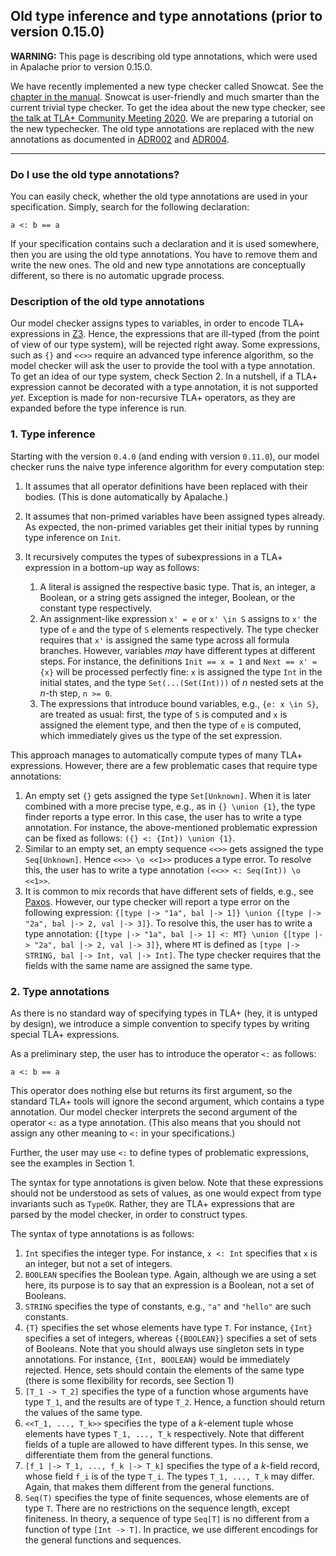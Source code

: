 ## Old type inference and type annotations (prior to version 0.15.0)

**WARNING:** This page is describing old type annotations, which were used
in Apalache prior to version 0.15.0.

We have recently implemented a new type checker called Snowcat.
See the [chapter in the manual](./typechecker-snowcat.md).
Snowcat is user-friendly and much smarter than the current trivial type
checker.  To get the idea about the new type checker, see [the talk at TLA+
Community Meeting 2020](https://youtu.be/hnp25hmCMN8). We are preparing a
tutorial on the new typechecker. The old type annotations are replaced with
the new annotations as documented in [ADR002](../adr/002adr-types.md)
and [ADR004](../adr/004adr-annotations.md).

---------------------------------------------------------------------------------

### Do I use the old type annotations?

You can easily check, whether the old type annotations are used in your specification.
Simply, search for the following declaration:

```tla
a <: b == a
```

If your specification contains such a declaration and it is used somewhere,
then you are using the old type annotations. You have to remove them and write
the new ones.  The old and new type annotations are conceptually different, so there is
no automatic upgrade process.

### Description of the old type annotations

Our model checker assigns types to variables, in order to encode TLA+ expressions
in [Z3](https://github.com/Z3Prover/z3). Hence, the expressions that are ill-typed
(from the point of view of our type system), will be rejected right away. Some
expressions, such as ``{}`` and ``<<>>`` require an advanced type inference algorithm,
so the model checker will ask the user to provide the tool with a type annotation.
To get an idea of our type system, check Section 2. In a nutshell,
if a TLA+ expression cannot be decorated with a type annotation,
it is not supported _yet_. Exception is made for non-recursive TLA+ operators, as they are
expanded before the type inference is run.

### 1. Type inference

Starting with the version `0.4.0` (and ending with version `0.11.0`),
our model checker runs the naive type
inference algorithm for every computation step:

 1. It assumes that all operator definitions have been replaced with their
bodies. (This is done automatically by Apalache.)

 2. It assumes that non-primed variables have been assigned types already.
 As expected, the non-primed variables get their initial types by running
 type inference on ``Init``.

 3. It recursively computes the types of subexpressions in a TLA+ expression in
 a bottom-up way as follows:

    1. A literal is assigned the respective basic type. That is, an integer,
     a Boolean, or a string gets assigned the integer, Boolean, or the constant
     type respectively.
    2. An assignment-like expression ``x' = e`` or ``x' \in S`` assigns to ``x'``
     the type of ``e`` and the type of ``S`` elements respectively. The type
     checker requires that ``x'`` is assigned the same type across all formula
     branches. However, variables _may_ have different types at different steps.
     For instance, the definitions ``Init == x = 1`` and ``Next == x' = {x}``
     will be processed perfectly fine: ``x`` is assigned the type ``Int`` in the initial
     states, and the type ``Set(...(Set(Int)))`` of _n_ nested sets at the _n_-th step, ``n >= 0``.
    3. The expressions that introduce bound variables, e.g., ``{e: x \in S}``,
    are treated as usual: first, the type of ``S`` is computed and ``x`` is assigned
    the element type, and then the type of ``e`` is computed, which immediately
    gives us the type of the set expression.

This approach manages to automatically compute types of many TLA+ expressions.
However, there are a few problematic cases that require type annotations:

 1. An empty set ``{}`` gets assigned the type ``Set[Unknown]``. When it is later
 combined with a more precise type, e.g., as in ``{} \union {1}``, the type finder
 reports a type error. In this case, the user has to write a type annotation.
 For instance, the above-mentioned problematic expression can be fixed as follows:
 ``({} <: {Int}) \union {1}``.
 2. Similar to an empty set, an empty sequence ``<<>>`` gets assigned the type
  ``Seq[Unknown]``. Hence ``<<>> \o <<1>>`` produces a type error. To resolve this,
  the user has to write a type annotation ``(<<>> <: Seq(Int)) \o <<1>>``.
 3. It is common to mix records that have different sets of fields, e.g.,
  see [Paxos](https://github.com/tlaplus/Examples/tree/master/specifications/Paxos).
  However, our type checker will report a type error on the following expression:
  ``{[type |-> "1a", bal |-> 1]} \union {[type |-> "2a", bal |-> 2, val |-> 3]}``.
  To resolve this, the user has to write a type annotation:
   ``{[type |-> "1a", bal |-> 1] <: MT} \union {[type |-> "2a", bal |-> 2, val |-> 3]}``,
   where ``MT`` is defined as ``[type |-> STRING, bal |-> Int, val |-> Int]``.
  The type checker requires that the fields with the same name are assigned
  the same type.

### 2. Type annotations

As there is no standard way of specifying types in TLA+ (hey, it is untyped by design),
we introduce a simple convention to specify types by writing special TLA+ expressions.

As a preliminary step, the user has to introduce the operator ``<:`` as follows:

```tla
a <: b == a
```

This operator does nothing else but returns its first argument, so the standard TLA+
tools will ignore the second argument, which contains a type annotation. Our model checker
interprets the second argument of the operator ``<:`` as a type annotation.
(This also means that you should not assign any other meaning to ``<:`` in your specifications.)

Further, the user may use ``<:`` to define types of problematic expressions, see the
examples in Section 1.

The syntax for type annotations is given below. Note that these expressions should not be
understood as sets of values, as one would expect from type invariants such as ``TypeOK``.
Rather, they are TLA+ expressions that are parsed by the model checker, in order to construct types.

The syntax of type annotations is as follows:

  1. ``Int`` specifies the integer type. For instance, ``x <: Int`` specifies that ``x``
  is an integer, but not a set of integers.
  2. ``BOOLEAN`` specifies the Boolean type. Again, although we are using a set here,
  its purpose is to say that an expression is a Boolean, not a set of Booleans.
  3. ``STRING`` specifies the type of constants, e.g., ``"a"`` and ``"hello"``
  are such constants.
  4. ``{T}`` specifies the set whose elements have type ``T``. For instance,
  ``{Int}`` specifies a set of integers, whereas ``{{BOOLEAN}}`` specifies
  a set of sets of Booleans. Note that you should always use singleton sets in
  type annotations. For instance, ``{Int, BOOLEAN}`` would be immediately rejected.
  Hence, sets should contain the elements of the same type (there is some flexibility
  for records, see Section 1)
  5. ``[T_1 -> T_2]`` specifies the type of a function whose arguments have type ``T_1``,
  and the results are of type ``T_2``. Hence, a function should return the values
  of the same type.
  6. ``<<T_1, ..., T_k>>`` specifies the type of a _k_-element tuple whose
  elements have types ``T_1, ..., T_k`` respectively. Note that different fields
  of a tuple are allowed to have different types. In this sense, we differentiate them
  from the general functions.
  7. ``[f_1 |-> T_1, ..., f_k |-> T_k]`` specifies the type of a _k_-field record,
  whose field ``f_i`` is of the type ``T_i``. The types ``T_1, ..., T_k`` may differ. Again,
  that makes them different from the general functions.
  8. ``Seq(T)`` specifies the type of finite sequences, whose elements are of type ``T``.
  There are no restrictions on the sequence length, except finiteness. In theory,
  a sequence of type ``Seq[T]`` is no different from a function of type ``[Int -> T]``.
  In practice, we use different encodings for the general functions and sequences.

